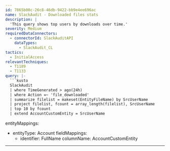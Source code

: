 ```yaml
---
id: 7865b00c-26c8-46db-9422-bb9e4ee696ac
name: SlackAudit - Downloaded files stats
description: |
  'This query shows top users by downloads over time.'
severity: Medium
requiredDataConnectors:
  - connectorId: SlackAuditAPI
    dataTypes:
      - SlackAudit_CL
tactics:
  - InitialAccess
relevantTechniques:
  - T1189
  - T1133
query: |-
  ```kusto
  SlackAudit
  | where TimeGenerated > ago(24h)
  | where Action =~ 'file_downloaded'
  | summarize filelist = makeset(EntityFileName) by SrcUserName
  | project filelist, fcount = array_length(filelist), SrcUserName
  | top 10 by fcount
  | extend AccountCustomEntity = SrcUserName
  ```
entityMappings:
  - entityType: Account
    fieldMappings:
      - identifier: FullName
        columnName: AccountCustomEntity
---
```


